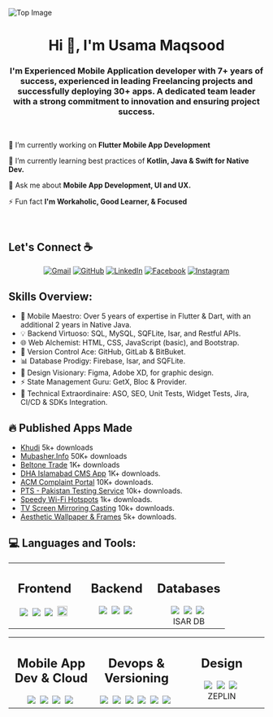 ![Top Image](https://virtualrecreation.co.uk/site/templates/images/top-slope-d.png)

<h1 align="center">Hi 👋, I'm Usama Maqsood</h1>
<h3 align="center">I'm Experienced Mobile Application developer with 7+ years of success, experienced in leading Freelancing projects and successfully deploying 30+ apps. A dedicated team leader with a strong commitment to innovation and ensuring project success.</h3>

<br/>

 <div>
      <p>🔭 I’m currently working on <b>Flutter Mobile App Development</b></p>
      <p>🌱 I’m currently learning best practices of <b>Kotlin, Java & Swift for Native Dev.</b></p>
      <p>💬 Ask me about <b>Mobile App Development, UI and UX.</b></p>
      <p>⚡ Fun fact <b>I'm Workaholic, Good Learner, & Focused</b></p>
      <!-- <p>🌐 You can visit my Portfolio at <a href="" target="_blank"><b>Atif Waheed</b></a></p> -->
 </div>
 <br/>

## Let's Connect :coffee:

 <p align="center">
<a href="mailto:usamamaqsood416@gmail.com/"><img src="https://img.icons8.com/bubbles/50/000000/gmail-new.png" alt="Gmail"/></a>
<a href="https://github.com/usamamaqsood690/"><img src="https://img.icons8.com/bubbles/50/000000/github.png" alt="GitHub"/></a>
<a href="https://www.linkedin.com/in/usamamaqsoodai?/"><img src="https://img.icons8.com/bubbles/50/000000/linkedin.png" alt="LinkedIn"/></a>
<a href="https://www.facebook.com/usama.maqsood.75?mibextid=LQQJ4d/"><img src="https://img.icons8.com/bubbles/50/000000/facebook-new.png" alt="Facebook"/></a>
<a href="https://www.instagram.com/usamamaqsood416/profilecard/?igsh=MWJjb2FwcjQ0amp2dg==/"><img src="https://img.icons8.com/bubbles/50/000000/instagram.png" alt="Instagram"/></a>
 </p>

## Skills Overview:

- 🌟 Mobile Maestro: Over 5 years of expertise in Flutter & Dart, with an additional 2 years in Native Java.
- 💡 Backend Virtuoso: SQL, MySQL, SQFLite, Isar, and Restful APIs.
- 🌐 Web Alchemist: HTML, CSS, JavaScript (basic), and Bootstrap.
- 🔗 Version Control Ace: GitHub, GitLab & BitBuket.
- 📊 Database Prodigy: Firebase, Isar, and SQFLite.
- 🎨 Design Visionary: Figma, Adobe XD, for graphic design.
- ⚡ State Management Guru: GetX, Bloc & Provider.
- 🚀 Technical Extraordinaire: ASO, SEO, Unit Tests, Widget Tests, Jira, CI/CD & SDKs Integration.



## 🔥 Published Apps Made

- [Khudi](https://play.google.com/store/apps/details?id=com.mediatiz.khudi&pcampaignid=web_share) 5k+ downloads
- [Mubasher.Info](https://play.google.com/store/apps/details?id=com.gfm.tadawuly&pcampaignid=web_share) 50K+ downloads
- [Beltone Trade](https://play.google.com/store/apps/details?id=com.beltonefinancial.beltone) 1K+ downloads
- [DHA Islamabad CMS App](https://play.google.com/store/apps/details?id=com.claystonetech.dhair.resident&pcampaignid=web_share) 1K+ downloads.
- [ACM Complaint Portal](https://play.google.com/store/apps/details?id=com.YasoobConsulting.ACM&pcampaignid=web_share) 10K+ downloads.
- [PTS - Pakistan Testing Service](https://play.google.com/store/apps/details?id=ptsjobs.org.pk.jobsearch&pcampaignid=web_share) 10k+ downloads.
- [Speedy Wi-Fi Hotspots](https://play.google.com/store/apps/details?id=apps.isystech.org.speedywifihotspots.wifimaps.wifianalyzer.wifispots&pcampaignid=web_share) 1k+ downloads.
- [TV Screen Mirroring Casting](https://play.google.com/store/apps/details?id=com.screencast.Tvcasting.screenmirroring&pcampaignid=web_share) 10k+ downloads.
- [Aesthetic Wallpaper & Frames](https://play.google.com/store/apps/details?id=com.app.free.livewallpapers.homescreen.wallpapers.lockscreen&pcampaignid=web_share) 5k+ downloads.

## 💻 Languages and Tools:

<table>
 <tr>
  <td valign="top" width="33%">
    <h2 align="center">Frontend</h2>
    <div align="center">
     <img src="https://img.shields.io/badge/Flutter-%2302569B.svg?style=for-the-badge&logo=Flutter&logoColor=white" />&nbsp;
     <img src=https://img.shields.io/badge/html5-%23E34F26.svg?style=for-the-badge&logo=html5&logoColor=white />&nbsp;
     <img src=https://img.shields.io/badge/css3-%231572B6.svg?style=for-the-badge&logo=css3&logoColor=white />&nbsp;
     <img height=20 width=20 src=https://img.shields.io/badge/bootstrap-%23563D7C.svg?style=for-the-badge&logo=bootstrap&logoColor=white/>&nbsp;
    </div>
  </td>
  <td valign="top" width="33%">
  <h2 align="center">Backend</h2>
  <div align="center">
   <img src=https://img.shields.io/badge/NODEJS-339933.svg?&style=for-the-badge&logo=node.js&logoColor=white />&nbsp;
   <img src=https://img.shields.io/badge/Express.js-404D59?style=for-the-badge />&nbsp;  
   <img src=https://img.shields.io/badge/python-3670A0?style=for-the-badge&logo=python&logoColor=ffdd54 />&nbsp;
   
   </div>
 </td>
  <td valign="top" width="33%">
   <h2 align="center">Databases</h2>
    <div align="center">
     <img src=https://img.shields.io/badge/Firebase-039BE5?style=for-the-badge&logo=Firebase&logoColor=white />&nbsp;
     <img src=https://img.shields.io/badge/MongoDB-%234ea94b.svg?style=for-the-badge&logo=mongodb&logoColor=white />&nbsp;
     <img src=https://img.shields.io/badge/mysql-%2300f.svg?style=for-the-badge&logo=mysql&logoColor=white />&nbsp;
     <br/><a src=https://isar.dev/isar.svg >ISAR DB</a>
   </div>
  </td>
  </tr>
</table>
<table>
  <tr>
    <td valign="top" width="33%">
     <h2 align="center">Mobile App Dev & Cloud</h2>
     <div class="note" align="center">
      <img src=https://img.shields.io/badge/Dart-0175C2?style=for-the-badge&logo=dart&logoColor=white />&nbsp;
      <img src=https://img.shields.io/badge/Kotlin-0095D5?&style=for-the-badge&logo=kotlin&logoColor=white />&nbsp;
      <img src=https://img.shields.io/badge/Java-ED8B00?style=for-the-badge&logo=openjdk&logoColor=white />&nbsp;
      <img src=https://img.shields.io/badge/vercel-%23000000.svg?style=for-the-badge&logo=vercel&logoColor=white />&nbsp;
     </div>
    </td>
   <td valign="top" width="33%">
      <h2 align="center">Devops & Versioning</h2>
      <div class="note" align="center">
       <img src="https://img.shields.io/badge/gitlab-%23181717.svg?style=for-the-badge&logo=gitlab&logoColor=white" />&nbsp;
       <img src=https://img.shields.io/badge/github-%23121011.svg?style=for-the-badge&logo=github&logoColor=white />&nbsp;
       <img src=https://img.shields.io/badge/git-%23F05033.svg?style=for-the-badge&logo=git&logoColor=white />&nbsp;
       <img src=https://img.shields.io/badge/github%20actions-%232671E5.svg?style=for-the-badge&logo=githubactions&logoColor=white />&nbsp;
       <img src=https://img.shields.io/badge/docker-%230db7ed.svg?style=for-the-badge&logo=docker&logoColor=white />&nbsp;
       <img src=https://img.shields.io/badge/kubernetes-%23326ce5.svg?style=for-the-badge&logo=kubernetes&logoColor=white />&nbsp;
      </div>
     </td>
    <td valign="top" width="33%">
      <h2 align="center">Design</h2>
      <div class="note" align="center">
       <img src=https://img.shields.io/badge/figma-%23F24E1E.svg?style=for-the-badge&logo=figma&logoColor=white />&nbsp;
       <img src=https://img.shields.io/badge/Adobe%20XD-470137?style=for-the-badge&logo=Adobe%20XD&logoColor=#FF61F6 />&nbsp;
       <img src=https://img.shields.io/badge/adobe%20illustrator-%23FF9A00.svg?style=for-the-badge&logo=adobe%20illustrator&logoColor=white/>&nbsp;
       <br/><a src=https://zeplin.io/ >ZEPLIN</a>
      </div>
     </td>
  </tr>
</table>


